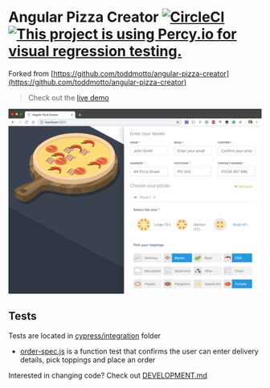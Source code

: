 # Angular Pizza Creator [![CircleCI](https://circleci.com/gh/cypress-io/angular-pizza-creator.svg?style=svg)](https://circleci.com/gh/cypress-io/angular-pizza-creator) [![This project is using Percy.io for visual regression testing.](https://percy.io/static/images/percy-badge.png)](https://percy.io/cypress-io/angular-pizza-creator)

Forked from [https://github.com/toddmotto/angular-pizza-creator](https://github.com/toddmotto/angular-pizza-creator)

> Check out the [live demo](https://toddmotto.com/angular-pizza-creator/)

![Pizza](pizza.png)

## Tests

Tests are located in [cypress/integration](cypress/integration) folder

- [order-spec.js](cypress/integration/order-spec.js) is a function test that confirms the user can enter delivery details, pick toppings and place an order

Interested in changing code? Check out [DEVELOPMENT.md](DEVELOPMENT.md)
